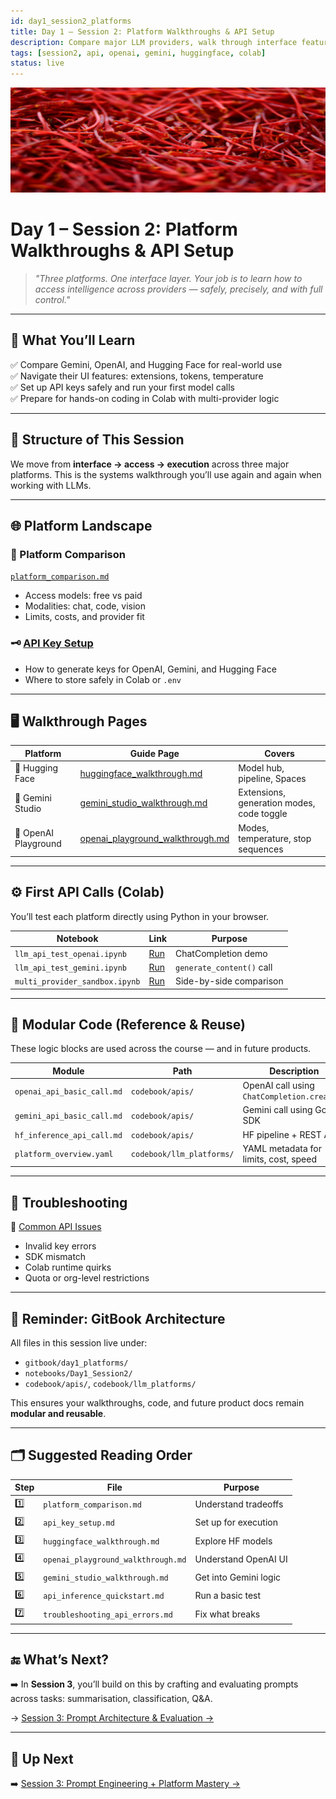 ```yaml
---
id: day1_session2_platforms
title: Day 1 – Session 2: Platform Walkthroughs & API Setup
description: Compare major LLM providers, walk through interface features, and launch your first model calls with real APIs
tags: [session2, api, openai, gemini, huggingface, colab]
status: live
---
```

![fig_day1_header](../shared_assets/visuals/images/fig_day1_session2_header.png)


# Day 1 – Session 2: Platform Walkthroughs & API Setup

> _"Three platforms. One interface layer. Your job is to learn how to access intelligence across providers — safely, precisely, and with full control."_  

---

## 🎯 What You’ll Learn

✅ Compare Gemini, OpenAI, and Hugging Face for real-world use  
✅ Navigate their UI features: extensions, tokens, temperature  
✅ Set up API keys safely and run your first model calls  
✅ Prepare for hands-on coding in Colab with multi-provider logic  

---

## 🧭 Structure of This Session

We move from **interface → access → execution** across three major platforms. This is the systems walkthrough you’ll use again and again when working with LLMs.

---

## 🌐 Platform Landscape

### 🧩 Platform Comparison
[`platform_comparison.md`](../docs/day1/platform_comparison.md)

- Access models: free vs paid
- Modalities: chat, code, vision
- Limits, costs, and provider fit

### 🗝️ [API Key Setup](day1/api_key_setup.md)
- How to generate keys for OpenAI, Gemini, and Hugging Face
- Where to store safely in Colab or `.env`

---

## 🖥 Walkthrough Pages

| Platform | Guide Page | Covers |
|----------|------------|--------|
| 🤗 Hugging Face | [huggingface_walkthrough.md](day1/huggingface_walkthrough.md) | Model hub, pipeline, Spaces |
| 🧠 Gemini Studio | [gemini_studio_walkthrough.md](day1/gemini_studio_walkthrough.md) | Extensions, generation modes, code toggle |
| 🔐 OpenAI Playground | [openai_playground_walkthrough.md](day1/openai_playground_walkthrough.md) | Modes, temperature, stop sequences |

---

## ⚙️ First API Calls (Colab)

You’ll test each platform directly using Python in your browser.

| Notebook | Link | Purpose |
|----------|------|---------|
| `llm_api_test_openai.ipynb` | [Run](https://colab.research.google.com/github/MariaAise/test/blob/main/llm_api_test_openai.ipynb) | ChatCompletion demo |
| `llm_api_test_gemini.ipynb` | [Run](https://colab.research.google.com/github/MariaAise/test/blob/main/llm_api_test_gemini.ipynb) | `generate_content()` call |
| `multi_provider_sandbox.ipynb` | [Run](https://colab.research.google.com/github/MariaAise/test/blob/main/multi_provider_sandbox.ipynb) | Side-by-side comparison |



---

## 🔁 Modular Code (Reference & Reuse)

These logic blocks are used across the course — and in future products.

| Module | Path | Description |
|--------|------|-------------|
| `openai_api_basic_call.md` | `codebook/apis/` | OpenAI call using `ChatCompletion.create()` |
| `gemini_api_basic_call.md` | `codebook/apis/` | Gemini call using Google SDK |
| `hf_inference_api_call.md` | `codebook/apis/` | HF pipeline + REST API |
| `platform_overview.yaml` | `codebook/llm_platforms/` | YAML metadata for limits, cost, speed |

---

## 🚧 Troubleshooting

📄 [Common API Issues](../../codebook/day1_platforms/troubleshooting_api_errors.md)  
- Invalid key errors  
- SDK mismatch  
- Colab runtime quirks  
- Quota or org-level restrictions

---

## 🧠 Reminder: GitBook Architecture

All files in this session live under:

- `gitbook/day1_platforms/`
- `notebooks/Day1_Session2/`
- `codebook/apis/`, `codebook/llm_platforms/`

This ensures your walkthroughs, code, and future product docs remain **modular and reusable**.

---

## 🗂 Suggested Reading Order

| Step | File | Purpose |
|------|------|---------|
| 1️⃣ | `platform_comparison.md` | Understand tradeoffs |
| 2️⃣ | `api_key_setup.md` | Set up for execution |
| 3️⃣ | `huggingface_walkthrough.md` | Explore HF models |
| 4️⃣ | `openai_playground_walkthrough.md` | Understand OpenAI UI |
| 5️⃣ | `gemini_studio_walkthrough.md` | Get into Gemini logic |
| 6️⃣ | `api_inference_quickstart.md` | Run a basic test |
| 7️⃣ | `troubleshooting_api_errors.md` | Fix what breaks |

---

## 🔚 What’s Next?

➡️ In **Session 3**, you’ll build on this by crafting and evaluating prompts across tasks: summarisation, classification, Q&A.

→ [Session 3: Prompt Architecture & Evaluation →](../day1_session3_prompt_architecture.md)

---

## 🔭 Up Next

➡️ [Session 3: Prompt Engineering + Platform Mastery →](day1s3_schedule.md)